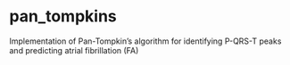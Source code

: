 # pan_tompkins
Implementation of Pan-Tompkin’s  algorithm for identifying P-QRS-T peaks and predicting atrial fibrillation (FA)

